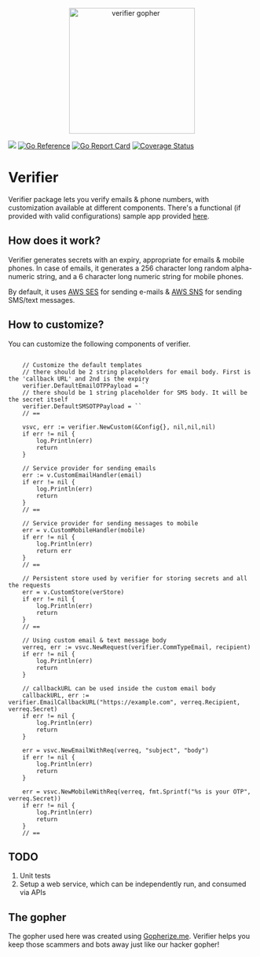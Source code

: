 <p align="center"><img src="https://repository-images.githubusercontent.com/214951539/5b1d4880-be23-11ea-956f-13b099260266" alt="verifier gopher" width="256px"/></p>

[![](https://github.com/naughtygopher/verifier/actions/workflows/go.yml/badge.svg?branch=master)](https://github.com/naughtygopher/verifier/actions)
[![Go Reference](https://pkg.go.dev/badge/github.com/naughtygopher/verifier.svg)](https://pkg.go.dev/github.com/naughtygopher/verifier)
[![Go Report Card](https://goreportcard.com/badge/github.com/naughtygopher/verifier)](https://goreportcard.com/report/github.com/naughtygopher/verifier)
[![Coverage Status](https://coveralls.io/repos/github/naughtygopher/verifier/badge.svg?branch=master)](https://coveralls.io/github/naughtygopher/verifier?branch=master)

# Verifier

Verifier package lets you verify emails & phone numbers, with customization available at different components. There's a functional (if provided with valid configurations) sample app provided [here](https://github.com/naughtygopher/verifier/blob/master/cmd/main.go).

## How does it work?

Verifier generates secrets with an expiry, appropriate for emails & mobile phones. In case of emails,
it generates a 256 character long random alpha-numeric string, and a 6 character long numeric string
for mobile phones.

By default, it uses [AWS SES](https://aws.amazon.com/ses/) for sending e-mails & [AWS SNS](https://aws.amazon.com/sns/) for sending SMS/text messages.

## How to customize?

You can customize the following components of verifier.

```golang

    // Customize the default templates
    // there should be 2 string placeholders for email body. First is the 'callback URL' and 2nd is the expiry
    verifier.DefaultEmailOTPPayload = ``
    // there should be 1 string placeholder for SMS body. It will be the secret itself
    verifier.DefaultSMSOTPPayload = ``
    // ==

    vsvc, err := verifier.NewCustom(&Config{}, nil,nil,nil)
	if err != nil {
		log.Println(err)
		return
    }

    // Service provider for sending emails
    err := v.CustomEmailHandler(email)
	if err != nil {
        log.Println(err)
		return
    }
    // ==

    // Service provider for sending messages to mobile
	err = v.CustomMobileHandler(mobile)
	if err != nil {
        log.Println(err)
		return err
    }
    // ==

    // Persistent store used by verifier for storing secrets and all the requests
	err = v.CustomStore(verStore)
	if err != nil {
        log.Println(err)
		return
    }
    // ==

    // Using custom email & text message body
    verreq, err := vsvc.NewRequest(verifier.CommTypeEmail, recipient)
    if err != nil {
        log.Println(err)
        return
    }

    // callbackURL can be used inside the custom email body
    callbackURL, err := verifier.EmailCallbackURL("https://example.com", verreq.Recipient, verreq.Secret)
    if err != nil {
        log.Println(err)
        return
    }

    err = vsvc.NewEmailWithReq(verreq, "subject", "body")
    if err != nil {
        log.Println(err)
        return
    }

    err = vsvc.NewMobileWithReq(verreq, fmt.Sprintf("%s is your OTP", verreq.Secret))
    if err != nil {
        log.Println(err)
        return
    }
    // ==
```

## TODO

1. Unit tests
2. Setup a web service, which can be independently run, and consumed via APIs

## The gopher

The gopher used here was created using [Gopherize.me](https://gopherize.me/). Verifier helps you keep those scammers and bots away just like our hacker gopher!
